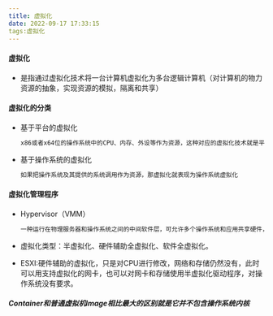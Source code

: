 ```yaml
---
title: 虚拟化
date: 2022-09-17 17:33:15
tags:虚拟化
---
```


#### 虚拟化

* 是指通过虚拟化技术将一台计算机虚拟化为多台逻辑计算机（对计算机的物力资源的抽象，实现资源的模拟，隔离和共享）

#### 虚拟化的分类

* 基于平台的虚拟化

  ```html
  x86或者x64位的操作系统中的CPU、内存、外设等作为资源，这种对应的虚拟化技术就是平台虚拟化。
  ```

* 基于操作系统的虚拟化

  ```html
  如果把操作系统及其提供的系统调用作为资源，那虚拟化就表现为操作系统虚拟化
  ```

#### 虚拟化管理程序

* Hypervisor（VMM）

  ```html
  一种运行在物理服务器和操作系统之间的中间软件层，可允许多个操作系统和应用共享硬件，也称VMM（Virtual Machine Monitor），即虚拟机监视器。
  ```

* 虚拟化类型：半虚拟化、硬件辅助全虚拟化、软件全虚拟化。

* ESXI:硬件辅助的虚拟化，只是对CPU进行修改，网络和存储仍然没有，此时可以用支持虚拟化的网卡，也可以对网卡和存储使用半虚拟化驱动程序，对操作系统没有要求。

##### Container和普通虚拟机Image相比最大的区别就是它并不包含操作系统内核
